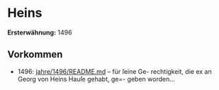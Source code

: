 # Heins

**Ersterwähnung:** 1496

## Vorkommen
- 1496: [jahre/1496/README.md](../jahre/1496/README.md) – für ſeine Ge-
rechtigkeit, die ex an Georg von Heins Hauſe gehabt, ge=-
geben worden...
